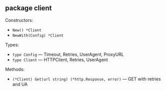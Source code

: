 ## package client

Constructors:
- `New() *Client`
- `NewWith(Config) *Client`

Types:
- `type Config` — Timeout, Retries, UserAgent, ProxyURL
- `type Client` — HTTPClient, Retries, UserAgent

Methods:
- `(*Client) Get(url string) (*http.Response, error)` — GET with retries and UA



